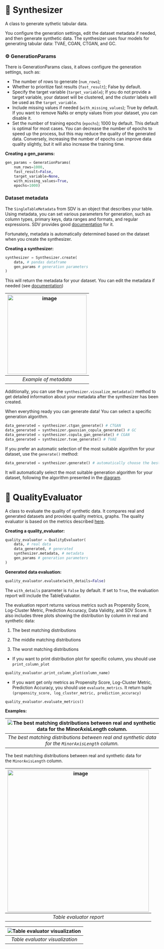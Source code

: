 # 🎲  Synthesizer

A class to generate sythetic tabular data.

You configure the generation settings, edit the dataset metadata if needed, and then generate synthetic data. The synthesizer uses four models for generating tabular data: TVAE, CGAN, CTGAN, and GC.

### ⚙️ GenerationParams

There is GenerationParams class, it allows configure the generation settings, such as:

- The number of rows to generate (`num_rows`);
- Whether to prioritize fast results (`fast_result`); False by default.
- Specify the target variable (`target_variable`); If you do not provide a target variable, your dataset will be clustered, and the *cluster* labels will be used as the `target_variable`.
- Include missing values if needed (`with_missing_values`); True by default. If you want to remove NaNs or empty values from your dataset, you can disable it.
- Set the number of training epochs (`epochs`); 1000 by default. This default is optimal for most cases. You can decrease the number of epochs to speed up the process, but this may reduce the quality of the generated data. Conversely, increasing the number of epochs can improve data quality slightly, but it will also increase the training time.

**Creating a gen_params:**

```python
gen_params = GenerationParams(
	num_rows=1000,
	fast_result=False,
	target_variable=None,
	with_missing_values=True,
	epochs=1000)
```

### Dataset metadata

The `SingleTableMetadata` from SDV is an object that describes your table. Using metadata, you can set various parameters for generation, such as column types, primary keys, data ranges and formats, and regular expressions. SDV provides good [documentation](https://docs.sdv.dev/sdv/single-table-data/data-preparation/single-table-metadata-api) for it.

Fortunately, metadata is automatically determined based on the dataset when you create the synthesizer.

**Creating a synthesizer:**

```python
synthesizer = Synthesizer.create(
	data, # pandas dataframe
	gen_params # generation parameters
)
```

This will return the metadata for your dataset. You can edit the metadata if needed (see [documentation](https://docs.sdv.dev/sdv/single-table-data/data-preparation/single-table-metadata-api#update-api))

| <img width="259" alt="image" src="https://github.com/MaratElagin/DataSynthesis131/assets/78168429/167ef16c-bdfe-49f4-9de0-e7b90fcf312a"> |
|:--:| 
| *Example of metadata* |

Additionally, you can use the `synthesizer.visualize_metadata()` method to get detailed information about your metadata after the synthesizer has been created.

When everything ready you can generate data! You can select a specific generation algorithm.

```python
data_generated = synthesizer.ctgan_generate() # CTGAN
data_generated = synthesizer.gaussian_copula_generate() # GC
data_generated = synthesizer.copula_gan_generate() # CGAN
data_generated = synthesizer.tvae_generate() # TVAE
```

If you prefer an automatic selection of the most suitable algorithm for your dataset, use the `generate()` method:

```python
data_generated = synthesizer.generate() # automatically choose the best generation algorithm
```

It will automatically select the most suitable generation algorithm for your dataset, following the algorithm presented in the [diagram](https://github.com/MaratElagin/DataSynthesis131/blob/main/README.md#-synthesizer).

# 📐 QualityEvaluator

A class to evaluate the quality of synthetic data. It compares real and generated datasets and provides quality metrics, graphs. The quality evaluator is based on the metrics described [here](https://github.com/MaratElagin/DataSynthesis131/blob/main/README.md#metrics).

**Creating a quality_evaluator:**

```python
quality_evaluator = QualityEvaluator(
	data, # real data
	data_generated, # generated
	synthesizer.metadata, # metadata
	gen_params # generation parameters
)
```

**Generated data evaluation:**

```python
quality_evaluator.evaluate(with_details=False)
```

The `with_details` parameter is `False` by default. If set to `True`, the evaluation report will include the TableEvaluator.

The evaluation report returns various metrics such as Propensity Score, Log-Cluster Metric, Prediction Accuracy, Data Validity, and SDV Score. It also includes three plots showing the distribution by column in real and synthetic data:

1. The best matching distributions

2. The middle matching distributions

3. The worst matching distributions

- If you want to print distribution plot for specific column, you should use `print_column_plot`

```python
quality_evaluator.print_column_plot(column_name)
```

- If you want get only metrics as Propensity Score, Log-Cluster Metric, Prediction Accuracy, you should use `evaluate_metrics`. It return tuple `(propensity_score, log_cluster_metric, prediction_accuracy)`

```python
quality_evaluator.evaluate_metrics()
```

**Examples:**

| ![The best matching distributions between real and synthetic data for the `MinorAxisLength` column.](https://github.com/MaratElagin/DataSynthesis131/assets/78168429/6244cd31-ce2c-4f52-be93-e4a1f47bbdd7) |
|:--:| 
| *The best matching distributions between real and synthetic data for the `MinorAxisLength` column.* |

The best matching distributions between real and synthetic data for the `MinorAxisLength` column.


| <img width="463" alt="image" src="https://github.com/MaratElagin/DataSynthesis131/assets/78168429/cbde5f54-748d-4f8d-b545-1cc08f61750e"> |
|:--:| 
| *Table evaluator report* |


| ![Table evaluator visualization](https://github.com/MaratElagin/DataSynthesis131/assets/78168429/200317ed-6693-46d9-a708-1c071a15ca4c) |
|:--:| 
| *Table evaluator visualization* |
